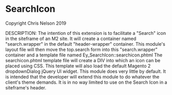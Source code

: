 # SearchIcon
Copyright Chris Nelson 2019

DESCRIPTION:
The intention of this extension is to facilitate a "Search" icon in the siteframe of an M2 site. It will create
a container named "search.wrapper" in the default "header-wrapper" container. This module's layout file will then
move the top.search form into this "search.wrapper" container and a template file named
Ey_SearchIcon::searchicon.phtml
The searchicon.phtml template file will create a DIV into which an icon can be placed using CSS. This template will
also load the default Magento 2 dropdownDialog jQuery UI widget.
This module does very little by default. It is intended that the developer will extend this module to do whatever
the client's theme demands. It is in no way limited to use on the Search Icon in a siteframe's header.
